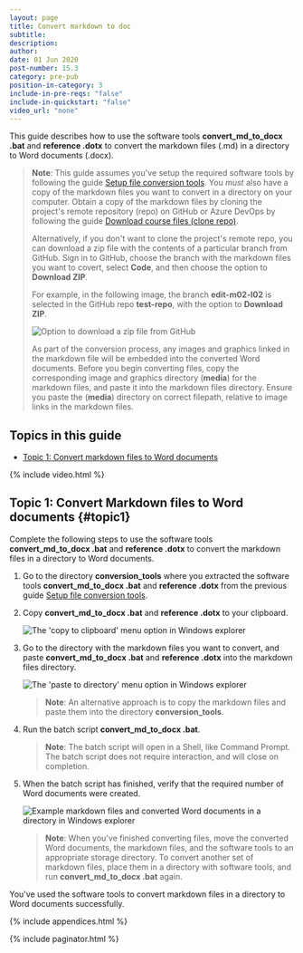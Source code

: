 ```yaml
---
layout: page
title: Convert markdown to doc
subtitle:
description:
author:
date: 01 Jun 2020
post-number: 15.3
category: pre-pub
position-in-category: 3
include-in-pre-reqs: "false"
include-in-quickstart: "false"
video_url: "none"
---
```


This guide describes how to use the software tools **convert_md_to_docx \.bat** and **reference \.dotx** to convert the markdown files (\.md) in a directory to Word documents (\.docx).

> **Note**: This guide assumes you've setup the required software tools by following the guide [Setup file conversion tools]({{site.baseurl}}/pre-pub/setup-tools.html). You *must* also have a copy of the markdown files you want to convert in a directory on your computer. Obtain a copy of the markdown files by cloning the project's remote repository (repo) on GitHub or Azure DevOps by following the guide [Download course files (clone repo)]({{site.baseurl}}/download-files/clone-repo.html).
>
> Alternatively, if you don't want to clone the project's remote repo, you can download a zip file with the contents of a particular branch from GitHub. Sign in to GitHub, choose the branch with the markdown files you want to covert, select **Code**, and then choose the option to **Download ZIP**.
>
> For example, in the following image, the branch **edit-m02-l02** is selected in the GitHub repo **test-repo**, with the option to **Download ZIP**.
>
> ![Option to download a zip file from GitHub](../assets/images/15-pre-pub/convert/get-zip-001.png)
>
> As part of the conversion process, any images and graphics linked in the markdown file will be embedded into the converted Word documents. Before you begin converting files, copy the corresponding image and graphics directory (**media**) for the markdown files, and paste it into the markdown files directory. Ensure you paste the (**media**) directory on correct filepath, relative to image links in the markdown files.
>

<!-- {% include prerequisites.html %} -->

## Topics in this guide

- [Topic 1: Convert markdown files to Word documents](#topic1)

{% include video.html %}

## Topic 1: Convert Markdown files to Word documents {#topic1}

Complete the following steps to use the software tools **convert_md_to_docx \.bat** and **reference \.dotx** to convert the markdown files in a directory to Word documents.

1. Go to the directory **conversion_tools** where you extracted the software tools **convert_md_to_docx \.bat** and **reference \.dotx** from the previous guide [Setup file conversion tools]({{site.baseurl}}/pre-pub/setup-tools.html).

2. Copy **convert_md_to_docx \.bat** and **reference \.dotx** to your clipboard.

    ![The 'copy to clipboard' menu option in Windows explorer](../assets/images/15-pre-pub/convert/pdoc-convert-002.png)

3. Go to the directory with the markdown files you want to convert, and paste **convert_md_to_docx \.bat** and **reference \.dotx** into the markdown files directory.

    ![The 'paste to directory' menu option in Windows explorer](../assets/images/15-pre-pub/convert/pdoc-convert-003.png)

    > **Note**: An alternative approach is to copy the markdown files and paste them into the directory **conversion_tools**.

4. Run the batch script **convert_md_to_docx \.bat**.

    > **Note**: The batch script will open in a Shell, like Command Prompt. The batch script does not require interaction, and will close on completion.

5. When the batch script has finished, verify that the required number of Word documents were created.

    ![Example markdown files and converted Word documents in a directory in Windows explorer](../assets/images/15-pre-pub/convert/pdoc-convert-005.png)

    > **Note**: When you've finished converting files, move the converted Word documents, the markdown files, and the software tools to an appropriate storage directory. To convert another set of markdown files, place them in a directory with software tools, and run **convert_md_to_docx \.bat** again.
   >

You've used the software tools to convert markdown files in a directory to Word documents successfully.

{% include appendices.html %}

{% include paginator.html %}
